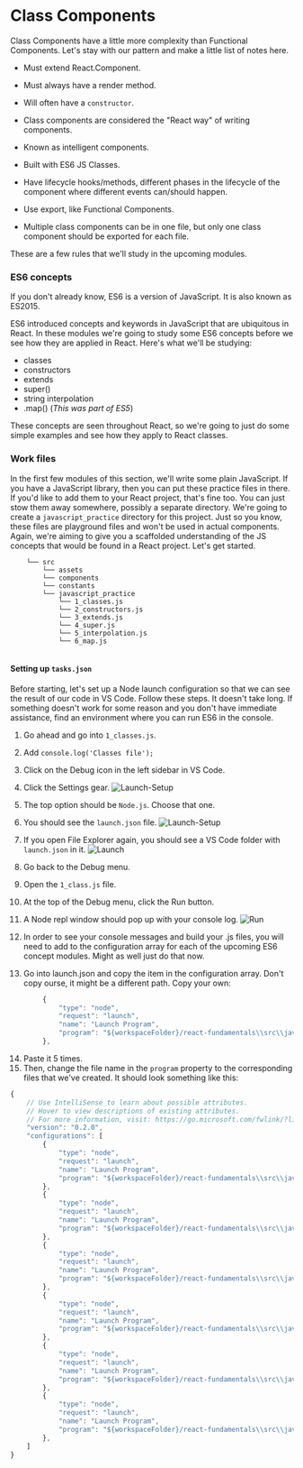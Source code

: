 # Class Components

Class Components have a little more complexity than Functional Components. Let's stay with our pattern and make a little list of notes here. 

* Must extend React.Component.

* Must always have a render method.

* Will often have a `constructor`.

* Class components are considered the "React way" of writing components.
        
* Known as intelligent components.

* Built with ES6 JS Classes.
            
* Have lifecycle hooks/methods, different phases in the lifecycle of the component where different events can/should happen. 

* Use export, like Functional Components.

* Multiple class components can be in one file, but only one class component should be exported for each file.

These are a few rules that we'll study in the upcoming modules. 
      
### ES6 concepts

If you don't already know, ES6 is a version of JavaScript. It is also known as ES2015. 

ES6 introduced concepts and keywords in JavaScript that are ubiquitous in React. In these modules we're going to study some ES6 concepts before we see how they are applied in React. Here's what we'll be studying:

* classes
* constructors
* extends
* super()
* string interpolation
* .map() (*This was part of ES5*)

These concepts are seen throughout React, so we're going to just do some simple examples and see how they apply to React classes. 

### Work files
In the first few modules of this section, we'll write some plain JavaScript. If you have a JavaScript library, then you can put these practice files in there. If you'd like to add them to your React project, that's fine too. You can just stow them away somewhere, possibly a separate directory. We're going to create a `javascript_practice` directory for this project. Just so you know, these files are playground files and won't be used in actual components. Again, we're aiming to give you a scaffolded understanding of the JS concepts that would be found in a React project. Let's get started.

```
    └── src
        └── assets
        └── components
        └── constants
        └── javascript_practice
            └── 1_classes.js
            └── 2_constructors.js
            └── 3_extends.js
            └── 4_super.js
            └── 5_interpolation.js
            └── 6_map.js
            
```



#### Setting up `tasks.json`

Before starting, let's set up a Node launch configuration so that we can see the result of our code in VS Code. Follow these steps. It doesn't take long. If something doesn't work for some reason and you don't have immediate assistance, find an environment where you can run ES6 in the console.

1. Go ahead and go into `1_classes.js`. 
2. Add `console.log('Classes file');`
3. Click on the Debug icon in the left sidebar in VS Code.
4. Click the Settings gear.
![Launch-Setup](../../assets/4.1.1_launch_setup.PNG)
5. The top option should be `Node.js`. Choose that one.
6. You should see the `launch.json` file.
![Launch-Setup](../../assets/4.1.1_configuration.PNG)
7. If you open File Explorer again, you should see a VS Code folder with `launch.json` in it.
![Launch](../../assets/4.1.1_launch.PNG)

8. Go back to the Debug menu.
9. Open the `1_class.js` file. 
10. At the top of the Debug menu, click the Run button.
11. A Node repl window should pop up with your console log.
![Run](../../assets/4.1.1_run.PNG)

12. In order to see your console messages and build your .js files, you will need to add to the configuration array for each of the upcoming ES6 concept modules. Might as well just do that now.
13. Go into launch.json and copy the item in the configuration array. Don't copy ourse, it might be a different path. Copy your own:
```js
        {
            "type": "node",
            "request": "launch",
            "name": "Launch Program",
            "program": "${workspaceFolder}/react-fundamentals\\src\\javascript_practice\\1_classes.js"
        },
```
14. Paste it 5 times.
15. Then, change the file name in the `program` property to the corresponding files that we've created. It should look something like this:

```js
{
    // Use IntelliSense to learn about possible attributes.
    // Hover to view descriptions of existing attributes.
    // For more information, visit: https://go.microsoft.com/fwlink/?linkid=830387
    "version": "0.2.0",
    "configurations": [
        {
            "type": "node",
            "request": "launch",
            "name": "Launch Program",
            "program": "${workspaceFolder}/react-fundamentals\\src\\javascript_practice\\6_map.js"
        },
        {
            "type": "node",
            "request": "launch",
            "name": "Launch Program",
            "program": "${workspaceFolder}/react-fundamentals\\src\\javascript_practice\\5_interpolation.js"
        },
        {
            "type": "node",
            "request": "launch",
            "name": "Launch Program",
            "program": "${workspaceFolder}/react-fundamentals\\src\\javascript_practice\\5_super.js"
        },
        {
            "type": "node",
            "request": "launch",
            "name": "Launch Program",
            "program": "${workspaceFolder}/react-fundamentals\\src\\javascript_practice\\3_extends.js"
        },
        {
            "type": "node",
            "request": "launch",
            "name": "Launch Program",
            "program": "${workspaceFolder}/react-fundamentals\\src\\javascript_practice\\2_constructors.js"
        },
        {
            "type": "node",
            "request": "launch",
            "name": "Launch Program",
            "program": "${workspaceFolder}/react-fundamentals\\src\\javascript_practice\\1_classes.js"
        },
    ]
}
```
